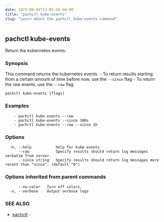 ```yaml
---
date: 2023-08-04T13:05:50-04:00
title: "pachctl kube-events"
slug: "Learn about the pachctl_kube-events command"
---
```


## pachctl kube-events

Return the kubernetes events.

### Synopsis

This command returns the kubernetes events. 
	- To return results starting from a certain amount of time before now, use the `--since` flag 
	- To return the raw events, use the `--raw` flag 


```
pachctl kube-events [flags]
```

### Examples

```
	- pachctl kube-events --raw 
	- pachctl kube-events --since 100s 
	- pachctl kube-events --raw --since 1h 

```

### Options

```
  -h, --help           help for kube-events
      --raw            Specify results should return log messages verbatim from server.
      --since string   Specify results should return log messages more recent than "since". (default "0")
```

### Options inherited from parent commands

```
      --no-color   Turn off colors.
  -v, --verbose    Output verbose logs
```

### SEE ALSO

* [pachctl](/commands/pachctl/)	 - 

